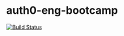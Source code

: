 # auth0-eng-bootcamp

[![Build Status](https://travis-ci.org/pablocolaiacovo/auth0-eng-bootcamp.svg?branch=master)](https://travis-ci.org/pablocolaiacovo/auth0-eng-bootcamp)